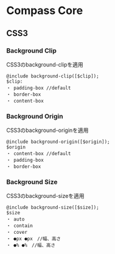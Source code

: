 # Compass Core

## CSS3

### Background Clip

CSS3のbackground-clipを適用

    @include background-clip([$clip]);
    $clip:
    ・ padding-box //default
    ・ border-box
    ・ content-box

### Background Origin

CSS3のbackground-originを適用

    @include background-origin([$origin]);
    $origin
    ・ content-box //default
    ・ padding-box
    ・ border-box

### Background Size

CSS3のbackground-sizeを適用

    @include background-size([$size]);
    $size
    ・ auto
    ・ contain
    ・ cover
    ・ ●px ●px　//幅、高さ
    ・ ●% ●%　//幅、高さ

